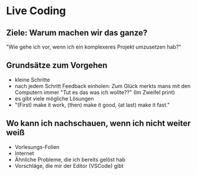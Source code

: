 # Live Coding

## Ziele: Warum machen wir das ganze?

"Wie gehe ich vor, wenn ich ein komplexeres Projekt umzusetzen hab?"


## Grundsätze zum Vorgehen

* kleine Schritte
* nach jedem Schritt Feedback einholen: Zum Glück merkts mans mit den Computern immer "Tut es das was ich wollte??" (Im Zweifel print)
* es gibt viele mögliche Lösungen
* "(First) make it work, (then) make it good, (at last) make it fast."


## Wo kann ich nachschauen, wenn ich nicht weiter weiß

* Vorlesungs-Folien
* Internet
* Ähnliche Probleme, die ich bereits gelöst hab
* Vorschläge, die mir der Editor (VSCode) gibt

